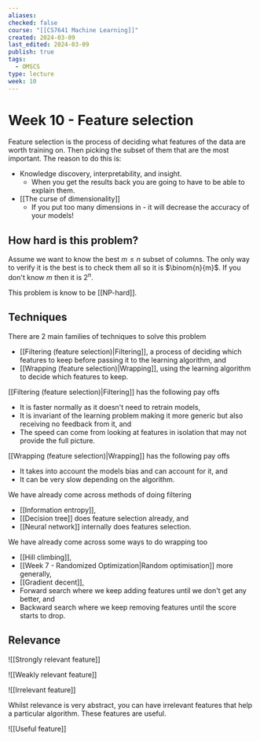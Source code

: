 ```yaml
---
aliases: 
checked: false
course: "[[CS7641 Machine Learning]]"
created: 2024-03-09
last_edited: 2024-03-09
publish: true
tags:
  - OMSCS
type: lecture
week: 10
---
```

# Week 10 - Feature selection

Feature selection is the process of deciding what features of the data are worth training on. Then picking the subset of them that are the most important. The reason to do this is:
- Knowledge discovery, interpretability, and insight. 
	- When you get the results back you are going to have to be able to explain them.
- [[The curse of dimensionality]]
	- If you put too many dimensions in - it will decrease the accuracy of your models!

## How hard is this problem?

Assume we want to know the best $m \leq n$ subset of columns. The only way to verify it is the best is to check them all so it is $\binom{n}{m}$. If you don't know $m$ then it is $2^n$. 

This problem is know to be [[NP-hard]].

## Techniques

There are 2 main families of techniques to solve this problem
- [[Filtering (feature selection)|Filtering]], a process of deciding which features to keep before passing it to the learning algorithm, and
- [[Wrapping (feature selection)|Wrapping]], using the learning algorithm to decide which features to keep.

[[Filtering (feature selection)|Filtering]] has the following pay offs
- It is faster normally as it doesn't need to retrain models, 
- It is invariant of the learning problem making it more generic but also receiving no feedback from it, and 
- The speed can come from looking at features in isolation that may not provide the full picture.

[[Wrapping (feature selection)|Wrapping]] has the following pay offs
- It takes into account the models bias and can account for it, and
- It can be very slow depending on the algorithm. 

We have already come across methods of doing filtering
- [[Information entropy]],
- [[Decision tree]] does feature selection already, and
- [[Neural network]] internally does features selection.

We have already come across some ways to do wrapping too
- [[Hill climbing]],
- [[Week 7 - Randomized Optimization|Random optimisation]] more generally,
- [[Gradient decent]],
- Forward search where we keep adding features until we don't get any better, and
- Backward search where we keep removing features until the score starts to drop.

## Relevance

![[Strongly relevant feature]]

![[Weakly relevant feature]]

![[Irrelevant feature]]

Whilst relevance is very abstract, you can have irrelevant features that help a particular algorithm. These features are useful.

![[Useful feature]]